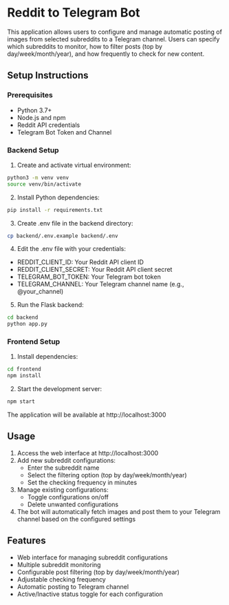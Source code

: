 # Reddit to Telegram Bot

This application allows users to configure and manage automatic posting of images from selected subreddits to a Telegram channel. Users can specify which subreddits to monitor, how to filter posts (top by day/week/month/year), and how frequently to check for new content.

## Setup Instructions

### Prerequisites
- Python 3.7+
- Node.js and npm
- Reddit API credentials
- Telegram Bot Token and Channel

### Backend Setup

1. Create and activate virtual environment:
```bash
python3 -m venv venv
source venv/bin/activate
```

2. Install Python dependencies:
```bash
pip install -r requirements.txt
```

3. Create .env file in the backend directory:
```bash
cp backend/.env.example backend/.env
```

4. Edit the .env file with your credentials:
- REDDIT_CLIENT_ID: Your Reddit API client ID
- REDDIT_CLIENT_SECRET: Your Reddit API client secret
- TELEGRAM_BOT_TOKEN: Your Telegram bot token
- TELEGRAM_CHANNEL: Your Telegram channel name (e.g., @your_channel)

5. Run the Flask backend:
```bash
cd backend
python app.py
```

### Frontend Setup

1. Install dependencies:
```bash
cd frontend
npm install
```

2. Start the development server:
```bash
npm start
```

The application will be available at http://localhost:3000

## Usage

1. Access the web interface at http://localhost:3000
2. Add new subreddit configurations:
   - Enter the subreddit name
   - Select the filtering option (top by day/week/month/year)
   - Set the checking frequency in minutes
3. Manage existing configurations:
   - Toggle configurations on/off
   - Delete unwanted configurations
4. The bot will automatically fetch images and post them to your Telegram channel based on the configured settings

## Features

- Web interface for managing subreddit configurations
- Multiple subreddit monitoring
- Configurable post filtering (top by day/week/month/year)
- Adjustable checking frequency
- Automatic posting to Telegram channel
- Active/Inactive status toggle for each configuration
